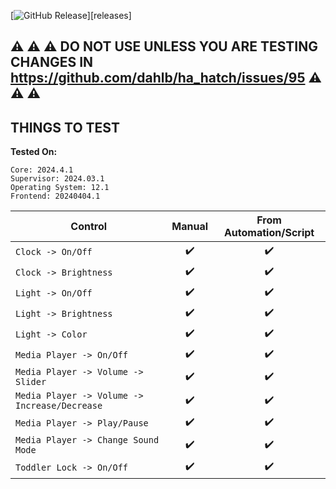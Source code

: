 [![GitHub Release][releases-shield]][releases]

## :warning: :warning: :warning: DO NOT USE UNLESS YOU ARE TESTING CHANGES IN https://github.com/dahlb/ha_hatch/issues/95 :warning: :warning: :warning:

## THINGS TO TEST

**Tested On:**

```
Core: 2024.4.1
Supervisor: 2024.03.1
Operating System: 12.1
Frontend: 20240404.1
```

| Control                                       |       Manual       | From Automation/Script |
|-----------------------------------------------|:------------------:|:----------------------:|
| `Clock -> On/Off`                             | :heavy_check_mark: |   :heavy_check_mark:   |
| `Clock -> Brightness`                         | :heavy_check_mark: |   :heavy_check_mark:   |
| `Light -> On/Off`                             | :heavy_check_mark: |   :heavy_check_mark:   |
| `Light -> Brightness`                         | :heavy_check_mark: |   :heavy_check_mark:   |
| `Light -> Color`                              | :heavy_check_mark: |   :heavy_check_mark:   |
| `Media Player -> On/Off`                      | :heavy_check_mark: |   :heavy_check_mark:   |
| `Media Player -> Volume -> Slider`            | :heavy_check_mark: |   :heavy_check_mark:   |
| `Media Player -> Volume -> Increase/Decrease` | :heavy_check_mark: |   :heavy_check_mark:   |
| `Media Player -> Play/Pause`                  | :heavy_check_mark: |   :heavy_check_mark:   |
| `Media Player -> Change Sound Mode`           | :heavy_check_mark: |   :heavy_check_mark:   |
| `Toddler Lock -> On/Off`                      | :heavy_check_mark: |   :heavy_check_mark:   |

[releases-shield]: https://img.shields.io/github/release/ChrisCarini/ha_hatch.svg?style=for-the-badge
